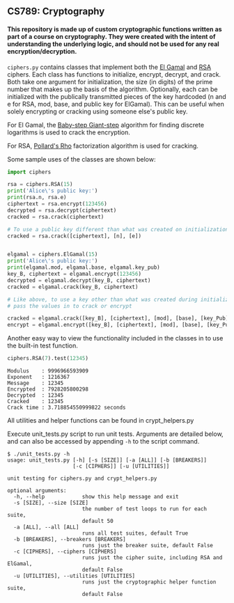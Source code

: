 ## CS789: Cryptography

#### This repository is made up of custom cryptographic functions written as part of a course on cryptography. They were created with the intent of understanding the underlying logic, and should not be used for any real encryption/decryption.

`ciphers.py` contains classes that implement both the [El Gamal](https://en.wikipedia.org/wiki/ElGamal_encryption) and [RSA](https://en.wikipedia.org/wiki/RSA_(cryptosystem)) ciphers. Each class has functions to initialize, encrypt, decrypt, and crack. Both take one argument for initialization, the size (in digits) of the prime number that makes up the basis of the algorithm. Optionally, each can be initialized with the publically transmitted pieces of the key hardcoded (n and e for RSA, mod, base, and public key for ElGamal). This can be useful when solely encrypting or cracking using someone else's public key.

For El Gamal, the [Baby-step Giant-step](https://en.wikipedia.org/wiki/Baby-step_giant-step) algorithm for finding discrete logarithms is used to crack the encryption.

For RSA, [Pollard's Rho](https://en.wikipedia.org/wiki/Pollard%27s_rho_algorithm) factorization algorithm is used for cracking.

Some sample uses of the classes are shown below:

```python
import ciphers

rsa = ciphers.RSA(15)
print('Alice\'s public key:')
print(rsa.n, rsa.e)
ciphertext = rsa.encrypt(123456)
decrypted = rsa.decrypt(ciphertext)
cracked = rsa.crack(ciphertext)

# To use a public key different than what was created on initialization:
cracked = rsa.crack([ciphertext], [n], [e])


elgamal = ciphers.ElGamal(15)
print('Alice\'s public key:')
print(elgamal.mod, elgamal.base, elgamal.key_pub)
key_B, ciphertext = elgamal.encrypt(123456)
decrypted = elgamal.decrypt(key_B, ciphertext)
cracked = elgamal.crack(key_B, ciphertext)

# Like above, to use a key other than what was created during initialization,
# pass the values in to crack or encrypt

cracked = elgamal.crack([key_B], [ciphertext], [mod], [base], [key_Pub])
encrypt = elgamal.encrypt([key_B], [ciphertext], [mod], [base], [key_Pub])
```

Another easy way to view the functionality included in the classes in to use the built-in test function.

```python
ciphers.RSA(7).test(12345)
```
```
Modulus    : 9996966593909
Exponent   : 1216367
Message    : 12345
Encrypted  : 7928205800298
Decrypted  : 12345
Cracked    : 12345
Crack time : 3.718854550999822 seconds
```

All utilities and helper functions can be found in crypt_helpers.py

Execute unit_tests.py script to run unit tests. Arguments are detailed below, and can also be accessed by appending `-h` to the script command.

```
$ ./unit_tests.py -h
usage: unit_tests.py [-h] [-s [SIZE]] [-a [ALL]] [-b [BREAKERS]]
                     [-c [CIPHERS]] [-u [UTILITIES]]

unit testing for ciphers.py and crypt_helpers.py

optional arguments:
  -h, --help            show this help message and exit
  -s [SIZE], --size [SIZE]
                        the number of test loops to run for each suite,
                        default 50
  -a [ALL], --all [ALL]
                        runs all test suites, default True
  -b [BREAKERS], --breakers [BREAKERS]
                        runs just the breaker suite, default False
  -c [CIPHERS], --ciphers [CIPHERS]
                        runs just the cipher suite, including RSA and ElGamal,
                        default False
  -u [UTILITIES], --utilities [UTILITIES]
                        runs just the cryptographic helper function suite,
                        default False

```
